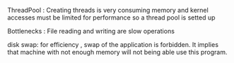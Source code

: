 ThreadPool :
Creating threads is very consuming memory and kernel accesses must be limited for performance
so a thread pool is setted up

Bottlenecks :
File reading and writing are slow operations

disk swap:
for efficiency , swap of the application is forbidden.
It implies that machine with not enough memory will not being able use this program.